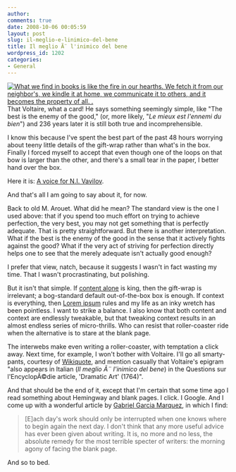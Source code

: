 ```yaml
---
author:
comments: true
date: 2008-10-06 00:05:59
layout: post
slug: il-meglio-e-linimico-del-bene
title: Il meglio Ã¨ l'inimico del bene
wordpress_id: 1202
categories:
- General
---
```


[![What we find in books is like the fire in our hearths. We fetch it from our neighbor's, we kindle it at home, we communicate it to others, and it becomes the property of all. .](http://upload.wikimedia.org/wikipedia/commons/thumb/0/07/Fran%C3%A7ois_de_Voltaire_portr%C3%A4tterad_av_Nicolas_de_Largilli%C3%A8re.jpg/180px-Fran%C3%A7ois_de_Voltaire_portr%C3%A4tterad_av_Nicolas_de_Largilli%C3%A8re.jpg)](http://en.wikiquote.org/wiki/Image:Fran%C3%A7ois_de_Voltaire_portr%C3%A4tterad_av_Nicolas_de_Largilli%C3%A8re.jpg)That Voltaire, what a card! He says something seemingly simple, like "The best is the enemy of the good," (or, more likely, "_Le mieux est l'ennemi du bien_") and 236 years later it is still both true and incomprehensible.


I know this because I've spent the best part of the past 48 hours worrying about teeny little details of the gift-wrap rather than what's in the box. Finally I forced myself to accept that even though one of the loops on that bow is larger than the other, and there's a small tear in the paper, I better hand over the box.

Here it is: [A voice for N.I. Vavilov](http://www.vaviblog.com/).

And that's all I am going to say about it, for now.

Back to old M. Arouet. What did he mean? The standard view is the one I used above: that if you spend too much effort on trying to achieve perfection, the very best, you may not get something that is perfectly adequate. That is pretty straightforward. But there is another interpretation. What if the best is the enemy of the good in the sense that it actively fights against the good? What if the very act of striving for perfection directly helps one to see that the merely adequate isn't actually good enough?

I prefer that view, natch, because it suggests I wasn't in fact wasting my time. That I wasn't procrastinating, but polishing.

But it isn't that simple. If [content alone](http://www.useit.com/) is king, then the gift-wrap is irrelevant; a bog-standard default out-of-the-box box is enough. If context is everything, then [Lorem ipsum](http://www.lipsum.com/) rules and my life as an inky wretch has been pointless. I want to strike a balance. I also know that both content and context are endlessly tweakable, but that tweaking context results in an almost endless series of micro-thrills. Who can resist that roller-coaster ride when the alternative is to stare at the blank page.

The interwebs make even writing a roller-coaster, with temptation a click away. Next time, for example, I won't bother with Voltaire. I'll go all smarty-pants, courtesy of [Wikiquote](http://en.wikiquote.org/wiki/Voltaire), and mention casually that Voltaire's epigram "also appears in Italian (_Il meglio Ã¨ l'inimico del bene_) in the Questions sur l'EncyclopÃ©die article, 'Dramatic Art' (1764)".

And that should be the end of it, except that I'm certain that some time ago I read something about Hemingway and blank pages. I click. I Google. And I come up with a wonderful article by [Gabriel Garcia Marquez](http://www.nytimes.com/books/99/07/04/specials/hemingway-marquez.html), in which I find:


> 
  
> 
> [E]ach day's work should only be interrupted when one knows where to begin again the next day. I don't think that any more useful advice has ever been given about writing. It is, no more and no less, the absolute remedy for the most terrible specter of writers: the morning agony of facing the blank page.
> 
> 

And so to bed.


